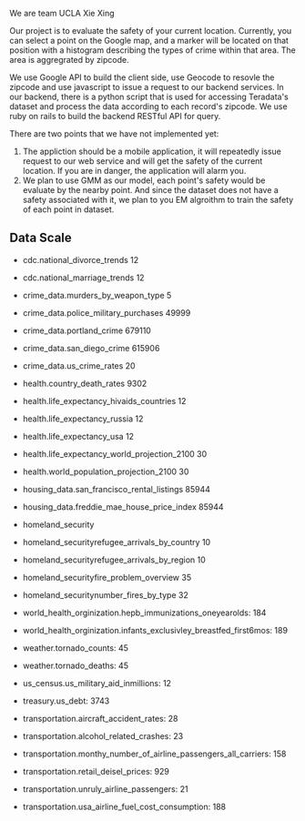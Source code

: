 We are team UCLA Xie Xing

Our project is to evaluate the safety of your current location. Currently, you can select a point on the Google map, and a marker will be located on that position with a histogram describing the types of crime within that area. The area is aggregrated by zipcode. 

We use Google API to build the client side, use Geocode to resovle the zipcode and use javascript to issue a request to our backend services. In our backend, there is a python script that is used for accessing Teradata's dataset and process the data according to each record's zipcode. We use ruby on rails to build the backend RESTful API for query.

There are two points that we have not implemented yet:
1. The appliction should be a mobile application, it will repeatedly issue request to our web service and will get the safety of the current location. If you are in danger, the application will alarm you.
2. We plan to use GMM as our model, each point's safety would be evaluate by the nearby point. And since the dataset does not have a safety associated with it, we plan to you EM algroithm to train the safety of each point in dataset.

## Data Scale
* cdc.national_divorce_trends  12
* cdc.national_marriage_trends 12

* crime_data.murders_by_weapon_type  5
* crime_data.police_military_purchases  49999
* crime_data.portland_crime    679110
* crime_data.san_diego_crime    615906  
* crime_data.us_crime_rates  20

* health.country_death_rates    9302
* health.life_expectancy_hivaids_countries    12
* health.life_expectancy_russia    12
* health.life_expectancy_usa   12
* health.life_expectancy_world_projection_2100  30    
* health.world_population_projection_2100   30

* housing_data.san_francisco_rental_listings    85944
* housing_data.freddie_mae_house_price_index  85944

* homeland_security
* homeland_securityrefugee_arrivals_by_country 10
* homeland_securityrefugee_arrivals_by_region    10
* homeland_securityfire_problem_overview      35
* homeland_securitynumber_fires_by_type  32  
    
* world_health_orginization.hepb_immunizations_oneyearolds: 184
* world_health_orginization.infants_exclusivley_breastfed_first6mos: 189

* weather.tornado_counts: 45
* weather.tornado_deaths: 45


* us_census.us_military_aid_inmillions: 12

* treasury.us_debt: 3743

* transportation.aircraft_accident_rates: 28
* transportation.alcohol_related_crashes: 23
* transportation.monthy_number_of_airline_passengers_all_carriers: 158
* transportation.retail_deisel_prices: 929
* transportation.unruly_airline_passengers: 21
* transportation.usa_airline_fuel_cost_consumption: 188
